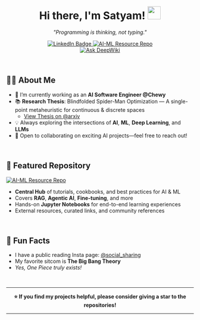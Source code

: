<!-- Your GitHub Profile README -->

<h1 align="center">
  Hi there, I'm Satyam! <img src="https://media.giphy.com/media/hvRJCLFzcasrR4ia7z/giphy.gif" width="35">
</h1>

<p align="center"><em>"Programming is thinking, not typing."</em></p>

<p align="center">
  <!-- Notice the raw HTML anchor tags with target="_blank" -->
  <a href="https://www.linkedin.com/in/satyam-sm" target="_blank">
    <img src="https://img.shields.io/badge/LinkedIn-Satyam--sm-blue?style=for-the-badge&logo=linkedin" alt="LinkedIn Badge"/>
  </a>

  <a href="https://github.com/05satyam/AI-ML" target="_blank">
    <img src="https://img.shields.io/badge/AI--ML_Resource_Repository-Click_Here-red?style=for-the-badge&logo=github" alt="AI-ML Resource Repo"/>
  </a>  
  <br />
  <a href="https://deepwiki.com/05satyam/AI-ML" target="_blank"><img src="https://deepwiki.com/badge.svg" alt="Ask DeepWiki"></a>

</p>

<br/>

## 👨‍💻 About Me 
- 🔭 I’m currently working as an **AI Software Engineer @Chewy**  
- 📚 **Research Thesis**: Blindfolded Spider-Man Optimization — A single-point metaheuristic for continuous & discrete spaces  
  - <a href="https://arxiv.org/abs/2505.17069" target="_blank">View Thesis on @arxiv </a>
- 💡 Always exploring the intersections of **AI**, **ML**, **Deep Learning**, and **LLMs**  
- 🤝 Open to collaborating on exciting AI projects—feel free to reach out!

<br/>

## 🌟 Featured Repository
<a href="https://github.com/05satyam/AI-ML" target="_blank">
  <img src="https://img.shields.io/badge/AI--ML_Resource_Repository-Click_Here-red?style=for-the-badge&logo=github" alt="AI-ML Resource Repo"/>
</a>



- **Central Hub** of tutorials, cookbooks, and best practices for AI & ML  
- Covers **RAG**, **Agentic AI**, **Fine-tuning**, and more  
- Hands-on **Jupyter Notebooks** for end-to-end learning experiences  
- External resources, curated links, and community references  

<br/>

## 🎉 Fun Facts
- I have a public reading Insta page: 
  <a href="https://instagram.com/social_sharing" target="_blank">@social_sharing</a>  
- My favorite sitcom is **The Big Bang Theory**  
- *Yes, One Piece truly exists!*  

<br/>

---

<p align="center">
  <strong>⭐ If you find my projects helpful, please consider giving a star to the repositories!</strong>
</p>

---
